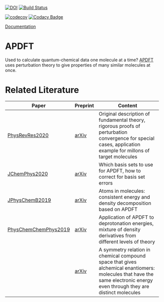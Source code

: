 [![DOI](https://zenodo.org/badge/180519723.svg)](https://zenodo.org/badge/latestdoi/180519723) 
[![Build Status](https://travis-ci.org/ferchault/APDFT.svg?branch=master)](https://travis-ci.org/ferchault/APDFT)

[![codecov](https://codecov.io/gh/ferchault/APDFT/branch/master/graph/badge.svg)](https://codecov.io/gh/ferchault/APDFT)
[![Codacy Badge](https://api.codacy.com/project/badge/Grade/226cde0cdc074ed290bfd1aa84a3bd87)](https://www.codacy.com/app/ferchault/APDFT)




[Documentation](https://ferchault.github.io/APDFT/)

# APDFT

Used to calculate quantum-chemical data one molecule at a time? [APDFT](https://doi.org/10.1103/PhysRevResearch.2.023220) uses perturbation theory to give properties of many similar molecules at once.

# Related Literature

Paper | Preprint | Content 
------|--------|--------------
[PhysRevRes2020](https://doi.org/10.1103/PhysRevResearch.2.023220) | [arXiv](https://arxiv.org/abs/1809.01647) | Original description of fundamental theory, rigorous proofs of perturbation convergence for special cases, application example for millons of target molecules
[JChemPhys2020](https://aip.scitation.org/doi/10.1063/5.0023590) | [arXiv](https://arxiv.org/abs/2007.15511) | Which basis sets to use for APDFT, how to correct for basis set errors
[JPhysChemB2019](https://doi.org/10.1021/acs.jpcb.9b07799)| [arXiv](https://arxiv.org/abs/1907.06677) | Atoms in molecules: consistent energy and density decomposition based on APDFT
[PhysChemChemPhys2019](https://doi.org/10.1039/C9CP06471K) | [arXiv](https://arxiv.org/abs/1911.13080) | Application of APDFT to deprotonation energies, mixture of density derivatives from different levels of theory
&nbsp; | [arXiv](https://arxiv.org/abs/2008.02784) | A symmetry relation in chemical compound space that gives alchemical enantiomers: molecules that have the same electronic energy even through they are distinct molecules
